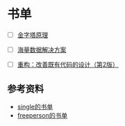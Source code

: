 # 书单

- [ ] [金字塔原理](https://github.com/singgel/Study-Floder/blob/master/%E9%87%91%E5%AD%97%E5%A1%94%E5%8E%9F%E7%90%86.pdf) 
- [ ] [海量数据解决方案](https://github.com/singgel/Study-Floder/blob/master/%E6%B5%B7%E9%87%8F%E6%95%B0%E6%8D%AE%E5%BA%93%E8%A7%A3%E5%86%B3%E6%96%B9%E6%A1%88.pdf)
- [ ] [重构：改善既有代码的设计（第2版）](https://zhuanlan.zhihu.com/p/146653888)


## 参考资料

- [single的书单](https://github.com/singgel/Study-Floder)
- [freeperson的书单](https://089u.com/dir/3843664-39387910-f7bb20)

